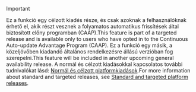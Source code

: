 > [!IMPORTANT]
> <span data-ttu-id="39504-101">Ez a funkció egy célzott kiadés része, és csak azoknak a felhasználóknak érhető el, akik részt vesznek a folyamatos automatikus frissítések által biztosított előny programban (CAAP).</span><span class="sxs-lookup"><span data-stu-id="39504-101">This feature is part of a targeted release and is available only to users who have opted in to the Continuous Auto-update Advantage Program (CAAP).</span></span> <span data-ttu-id="39504-102">Ez a funkció egy másik, a közeljövőben kiadandó általános rendelkezésre állású verzióban fog szerepelni.</span><span class="sxs-lookup"><span data-stu-id="39504-102">This feature will be included in another upcoming general availability release.</span></span> <span data-ttu-id="39504-103">A normál és célzott kiadásokkal kapcsolatos további tudnivalókat lásd: [Normál és célzott platformkiadások](../../fin-and-ops/get-started/public-preview-releases.md).</span><span class="sxs-lookup"><span data-stu-id="39504-103">For more information about standard and targeted releases, see [Standard and targeted platform releases](../../fin-and-ops/get-started/public-preview-releases.md).</span></span>
